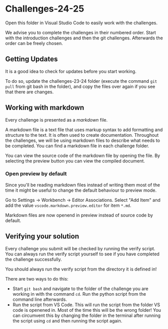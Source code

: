 # Challenges-24-25

Open this folder in Visual Studio Code to easily work with the challenges.

We advise you to complete the challenges in their numbered order. Start with the introduction challenges and then the git challenges. Afterwards the order can be freely chosen.

## Getting Updates

It is a good idea to check for updates before you start working.

To do so, update the challenges-23-24 folder (execute the command `git pull` from git bash in the folder), and copy the files over again if you see that there are changes.

## Working with markdown

Every challenge is presented as a _markdown_ file.

A markdown file is a text file that uses markup syntax to add formatting and structure to the text. It is often used to create documentation.
Throughout the challenges, we will be using markdown files to describe what needs to be completed. You can find a markdown file in each challenge folder.

You can view the source code of the markdown file by opening the file. By selecting the preview button you can view the compiled document.

### Open preview by default

Since you'll be reading markdown files instead of writing them most of the time it might be useful to change the default behaviour to preview mode.

Go to Settings -> Workbench -> Editor Associations. Select "Add Item" and add the value `vscode.markdown.preview.editor` for item `*.md`.

Markdown files are now openend in preview instead of source code by default.

## Verifying your solution

Every challenge you submit will be checked by running the verify script. You can always run the verify script yourself to see if you have completed the challenge successfully.

You should always run the verify script from the directory it is defined in!

There are two ways to do this:

- Start `git bash` and navigate to the folder of the challenge you are working in with the command `cd`. Run the python script from the command line afterwards.
- Run the script from VS Code. This will run the script from the folder VS code is openened in. Most of the time this will be the wrong folder! You can circumvent this by changing the folder in the terminal after running the script using `cd` and then running the script again.

